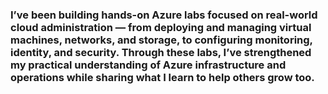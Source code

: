 ### I’ve been building hands-on Azure labs focused on real-world cloud administration — from deploying and managing virtual machines, networks, and storage, to configuring monitoring, identity, and security. Through these labs, I’ve strengthened my practical understanding of Azure infrastructure and operations while sharing what I learn to help others grow too.

